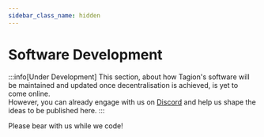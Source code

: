 ```yaml
---
sidebar_class_name: hidden
---
```


# Software Development

:::info[Under Development]
This section, about how Tagion's software  will be maintained and updated once decentralisation is achieved, is yet to come online.<br />However, you can already engage with us on [Discord](https://discord.gg/wE4AA64a) and help us shape the ideas to be published here.
:::

Please bear with us while we code!
